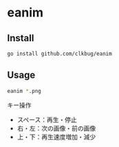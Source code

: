 # eanim

## Install

```bash
go install github.com/clkbug/eanim
```

## Usage

```bash
eanim *.png
```

キー操作

* スペース：再生・停止
* 右・左：次の画像・前の画像
* 上・下：再生速度増加・減少